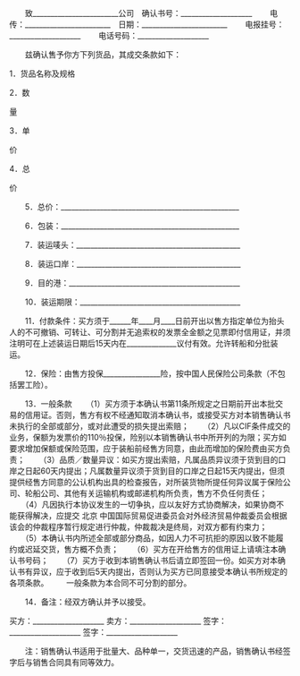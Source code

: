 
 


　　致________________________公司　确认书号：____________________
　　电传：________________________　日期：________________________
　　电报挂号：____________________
　　电话号码：____________________


　　兹确认售予你方下列货品，其成交条款如下：








 

  

   

1．货品名称及规格


   

2．数

  
量



   

3．单

  
价



   

4．总

  
价



  

  

   

 




   

 




   

 




   


 



 



 



 



 



 



 


 




  

 







　　5．总价：__________________________________________________


　　6．包装：__________________________________________________


　　7．装运唛头：______________________________________________


　　8．装运口岸：______________________________________________


　　9．目的港：________________________________________________


　　10．装运期限：_____________________________________________


　　11．付款条件：买方须于______年____月____日前开出以售方指定单位为抬头人的不可撤销、可转让、可分割并无追索权的发票全金额之见票即付信用证，并须注明可在上述装运日期后15天内在______________议付有效。允许转船和分批装运。


　　12．保险：由售方投保________________险，按中国人民保险公司条款（不包括罢工险）。


　　13．一般条款
　　（1）买方须于本确认书第11条所规定之日期前开出本批交易的信用证。否则，售方有权不经通知取消本确认书，或接受买方对本销售确认书未执行的全部或部分，或对此遭受的损失提出索赔；
　　（2）凡以CIF条件成交的业务，保额为发票价的110％投保，险别以本销售确认书中所开列的为限；买方如要求增加保额或保险范围，应于装船前经售方同意，由此而增加的保险费由买方负责；
　　（3）品质／数量异议：如买方提出索赔，凡属品质异议须于货到目的口岸之日起60天内提出；凡属数量异议须于货到目的口岸之日起15天内提出，但须提供经售方同意的公认机构出具的检查报告，对所装货物所提任何异议属于保险公司、轮船公司、其他有关运输机构或邮递机构所负责，售方不负任何责任；
　　（4）凡因执行本协议发生的一切争执，应以友好方式协商解决，如果协商不能获得解决，应提交
北京
中国国际贸易促进委员会对外经济贸易仲裁委员会根据该会的仲裁程序暂行规定进行仲裁，仲裁裁决是终局，对双方都有约束力；
　　（5）本确认书内所述全部或部分商品，如因人力不可抗拒的原因以致不能履约或迟延交货，售方概不负责；
　　（6）买方在开给售方的信用证上请填注本确认书号码；
　　（7）买方于收到本销售确认书后请立即签回一份。如买方对本确认书有异议，应于收到后5天内提出，否则认为买方已同意接受本确认书所规定的各项条款。
　　一般条款为本合同不可分割的部分。


　　14．备注：经双方确认并予以接受。


 



买方：____________________
卖方：____________________
签字：____________________
签字：____________________


　　注：销售确认书适用于批量大、品种单一，交货迅速的产品，销售确认书经签字后与销售合同具有同等效力。
 


 

 
 
 
 
 
  


  
 

  


  


  
 
 
 
 


